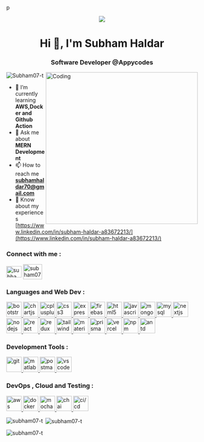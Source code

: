 p<p align="center">
<img src="https://user-images.githubusercontent.com/74038190/213910845-af37a709-8995-40d6-be59-724526e3c3d7.gif"
/>

</p>

<h1 align="center">Hi 👋, I'm Subham Haldar</h1>
<h3 align="center">Software Developer @Appycodes</h3>
<img
  align="right"
  alt="Coding"
  width="400"
  src="https://user-images.githubusercontent.com/74038190/212748830-4c709398-a386-4761-84d7-9e10b98fbe6e.gif"
/>
<p align="left">
  <img
    src="https://komarev.com/ghpvc/?username=subham07-t&label=Profile%20views&color=0e75b6&style=flat"
    alt="Subham07-t"
  />
</p>

- 🌱 I’m currently learning **AWS,Docker and Github Action**
- 💬 Ask me about **MERN Development**
- 📫 How to reach me **subhamhaldar70@gmail.com**
- 📄 Know about my experiences
  [https://www.linkedin.com/in/subham-haldar-a83672213/](https://www.linkedin.com/in/subham-haldar-a83672213/)

<h3 align="left">Connect with me :</h3>
<p align="left">
  <a href="https://linkedin.com/in/subham-haldar-a83672213" target="blank"
    ><img
      align="center"
      src="https://skillicons.dev/icons?i=linkedin"
      alt="subham-haldar-a83672213"
      height="30"
      width="40"
  /></a>
  <a href="https://github.com/subham07-t" target="blank"
    ><img
      align="center"
      src="https://skillicons.dev/icons?i=github"
      alt="subham07-t"
      height="40"
      width="50"
      style="color=red"
  /></a>
</p>

<h3 align="left">Languages and Web Dev :</h3>
<p align="left">
  <a href="https://getbootstrap.com" target="_blank" rel="noreferrer">
    <img
      src="https://skillicons.dev/icons?i=bootstrap"
      alt="bootstrap"
    width="40"
      height="40"
    />
  </a>
    <a href="https://www.chartjs.org" target="_blank" rel="noreferrer">
    <img
      src="https://www.chartjs.org/media/logo-title.svg"
      alt="chartjs"
      width="40"
      height="40"
    />
  </a>
  <a href="https://www.w3schools.com/cpp/" target="_blank" rel="noreferrer">
    <img
      src="https://skillicons.dev/icons?i=cpp"
      alt="cplusplus"
      width="40"
      height="40"
    />
  </a>
    <a href="https://www.w3schools.com/css/" target="_blank" rel="noreferrer">
    <img
      src="https://skillicons.dev/icons?i=css"
      alt="css3"
     width="40"
      height="40"
    />
  </a>
    <a href="https://expressjs.com" target="_blank" rel="noreferrer">
    <img
      src="https://skillicons.dev/icons?i=express"
      alt="express"
     width="40"
      height="40"
    />
  </a>
   <a href="https://firebase.google.com/" target="_blank" rel="noreferrer">
    <img
      src="https://skillicons.dev/icons?i=firebase"
      alt="firebase"
      width="40"
      height="40"
    />
  </a>
    <a href="https://www.w3.org/html/" target="_blank" rel="noreferrer">
    <img
      src="https://skillicons.dev/icons?i=html"
      alt="html5"
      width="40"
      height="40"
    />
  </a>
    <a href="https://developer.mozilla.org/en-US/docs/Web/JavaScript" target="\_blank" rel="noreferrer">
    <img
      src="https://skillicons.dev/icons?i=js"
      alt="javascript"
     width="40"
      height="40"
    />
  </a>
   <a href="https://www.mongodb.com/" target="_blank" rel="noreferrer">
    <img
      src="https://skillicons.dev/icons?i=mongodb"
      alt="mongodb"
      width="40"
      height="40"
    />
  </a>
    <a href="https://www.mysql.com/" target="_blank" rel="noreferrer">
    <img
      src="https://skillicons.dev/icons?i=mysql"
      alt="mysql"
      width="40"
      height="40"
    />
  </a>
  <a href="https://nextjs.org/" target="_blank" rel="noreferrer">
    <img
      src="https://skillicons.dev/icons?i=nextjs"
      alt="nextjs"
     width="40"
      height="40"
    />
  </a>
  <a href="https://nodejs.org" target="_blank" rel="noreferrer">
    <img
      src="https://skillicons.dev/icons?i=nodejs"
      alt="nodejs"
     width="40"
      height="40"
    />
  </a>
    <a href="https://reactjs.org/" target="_blank" rel="noreferrer">
    <img
      src="https://skillicons.dev/icons?i=react"
      alt="react"
     width="40"
      height="40"
    />
  </a>
  <a href="https://redux.js.org" target="_blank" rel="noreferrer">
    <img
      src="https://skillicons.dev/icons?i=redux"
      alt="redux"
    width="40"
      height="40"
    />
  </a>
  <a href="https://tailwindcss.com/" target="_blank" rel="noreferrer">
    <img
      src="https://skillicons.dev/icons?i=tailwind"
      alt="tailwind"
      width="40"
      height="40"
    />
  </a>
  <a href="https://mui.com/" target="_blank" rel="noreferrer">
    <img
      src="https://skillicons.dev/icons?i=materialui"
      alt="materialui"
      width="40"
      height="40"
    />
  </a>
  <a href="https://www.prisma.io/" target="_blank" rel="noreferrer">
    <img
      src="https://skillicons.dev/icons?i=prisma"
      alt="prisma"
     width="40"
      height="40"
    />
  </a>
    <a href="https://vercel.com/" target="_blank" rel="noreferrer">
    <img
      src="https://skillicons.dev/icons?i=vercel"
      alt="vercel"
      width="40"
      height="40"
    />
  </a>
    <a href="https://www.npmjs.com/" target="_blank" rel="noreferrer">
    <img
      src="https://user-images.githubusercontent.com/25181517/121401671-49102800-c959-11eb-9f6f-74d49a5e1774.png"
      alt="npm"
      width="40"
      height="40"
    />
  </a>
    <a href="https://ant.design/" target="_blank" rel="noreferrer">
    <img
      src="https://user-images.githubusercontent.com/25181517/190887795-99cb0921-e57f-430b-a111-e165deedaa36.png"
      alt="antd"
      width="40"
      height="40"
    />
  </a>
</p>
<h3 align="left">Development Tools :</h3>
<p align="left">
  <a href="https://git-scm.com/" target="_blank" rel="noreferrer">
    <img
      src="https://skillicons.dev/icons?i=git"
      alt="git"
    width="40"
      height="40"
    />
  </a>
    <a href="https://www.mathworks.com/" target="_blank" rel="noreferrer">
    <img
      src="https://skillicons.dev/icons?i=matlab"
      alt="matlab"
      width="40"
      height="40"
    />
  </a>
   <a href="https://postman.com" target="_blank" rel="noreferrer">
    <img
      src="https://skillicons.dev/icons?i=postman"
      alt="postman"
      width="40"
      height="40"
    />
  </a>
    <a href="https://code.visualstudio.com/" target="_blank" rel="noreferrer">
    <img
      src="https://skillicons.dev/icons?i=vscode"
      alt="vscode"
      width="40"
      height="40"
    />
  </a>
</p>
<h3 align="left">DevOps , Cloud and Testing :</h3>
<p align="left">
  <a href="https://aws.amazon.com" target="_blank" rel="noreferrer">
    <img
      src="https://skillicons.dev/icons?i=aws"
      alt="aws"
      width="40"
      height="40"
    />
  </a>
  <a href="https://www.docker.com/" target="_blank" rel="noreferrer">
    <img
      src="https://skillicons.dev/icons?i=docker"
      alt="docker"
     width="40"
      height="40"
    />
  </a>
  <a href="https://mochajs.org" target="_blank" rel="noreferrer">
    <img
      src="https://user-images.githubusercontent.com/25181517/201476630-f47cfff6-fdee-4ee1-9092-1793b71b1ca3.png"
      alt="mocha"
      width="40"
      height="40"
    />
  </a>
  <a href="https://www.chaijs.com/" target="_blank" rel="noreferrer">
    <img
      src="https://user-images.githubusercontent.com/25181517/201476472-d2f5f644-cfc9-43e5-96d3-c8f40f18b5cb.png"
      alt="chai"
     width="40"
      height="40"
    />
  </a>

  <a href="https://about.gitlab.com/topics/ci-cd/" target="_blank" rel="noreferrer">
    <img
      src="https://user-images.githubusercontent.com/25181517/183868728-b2e11072-00a5-47e2-8a4e-4ebbb2b8c554.png"
      alt="ci/cd"
      width="40"
      height="40"
    />
  </a>
</p>

<p>
  <img
    align="left"
    src="https://github-readme-stats.vercel.app/api/top-langs?username=subham07-t&show_icons=true&locale=en&layout=compact&theme=tokyonight"
    alt="subham07-t"
  />
</p>
<p>
  &nbsp;<img
    align="center"
    src="https://github-readme-stats.vercel.app/api?username=subham07-t&show_icons=true&locale=en&theme=tokyonight&count_private=true"
    alt="subham07-t"
  />
</p>
<p>
  <img
    align="center"
    src="https://github-readme-streak-stats.herokuapp.com/?user=subham07-t&theme=tokyonight"
    alt="subham07-t"
  />
</p>

